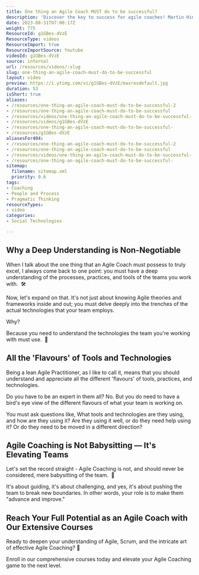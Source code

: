 ```yaml
---
title: One thing an Agile Coach MUST do to be successful?
description: 'Discover the key to success for agile coaches! Martin Hinshelwood shares essential insights for thriving in agile consulting. #Agile #Coaching #Scrum'
date: 2023-08-31T07:00:17Z
weight: 775
ResourceId: g1GBes-dVzE
ResourceType: videos
ResourceImport: true
ResourceImportSource: Youtube
videoId: g1GBes-dVzE
source: internal
url: /resources/videos/:slug
slug: one-thing-an-agile-coach-must-do-to-be-successful
layout: video
preview: https://i.ytimg.com/vi/g1GBes-dVzE/maxresdefault.jpg
duration: 53
isShort: true
aliases:
- /resources/one-thing-an-agile-coach-must-do-to-be-successful-2
- /resources/one-thing-an-agile-coach-must-do-to-be-successful
- /resources/videos/one-thing-an-agile-coach-must-do-to-be-successful-
- /resources/videos/g1GBes-dVzE
- /resources/one-thing-an-agile-coach-must-do-to-be-successful-
- /resources/g1GBes-dVzE
aliasesFor404:
- /resources/one-thing-an-agile-coach-must-do-to-be-successful-2
- /resources/one-thing-an-agile-coach-must-do-to-be-successful
- /resources/videos/one-thing-an-agile-coach-must-do-to-be-successful-
- /resources/one-thing-an-agile-coach-must-do-to-be-successful-
sitemap:
  filename: sitemap.xml
  priority: 0.6
tags:
- Coaching
- People and Process
- Pragmatic Thinking
resourceTypes:
- video
categories:
- Social Technologies

---
```

## Why a Deep Understanding is Non-Negotiable

When I talk about the one thing that an Agile Coach must possess to truly excel, I always come back to one point: you must have a deep understanding of the processes, practices, and tools of the teams you work with.  🛠

Now, let's expand on that. It's not just about knowing Agile theories and frameworks inside and out; you must delve deeply into the trenches of the actual technologies that your team employs.

Why?

Because you need to understand the technologies the team you're working with must use.  🎯

## All the 'Flavours' of Tools and Technologies

Being a lean Agile Practitioner, as I like to call it, means that you should understand and appreciate all the different 'flavours' of tools, practices, and technologies.

Do you have to be an expert in them all? No. But you do need to have a bird's eye view of the different flavours of what your team is working on.

You must ask questions like, What tools and technologies are they using, and how are they using it? Are they using it well, or do they need help using it? Or do they need to be moved in a different direction?

## Agile Coaching is Not Babysitting — It's Elevating Teams

Let's set the record straight - Agile Coaching is not, and should never be considered, mere babysitting of the team.  🌟

It's about guiding, it's about challenging, and yes, it's about pushing the team to break new boundaries. In other words, your role is to make them "advance and improve."

## Reach Your Full Potential as an Agile Coach with Our Extensive Courses

Ready to deepen your understanding of Agile, Scrum, and the intricate art of effective Agile Coaching? 🌟

Enroll in our comprehensive courses today and elevate your Agile Coaching game to the next level.
